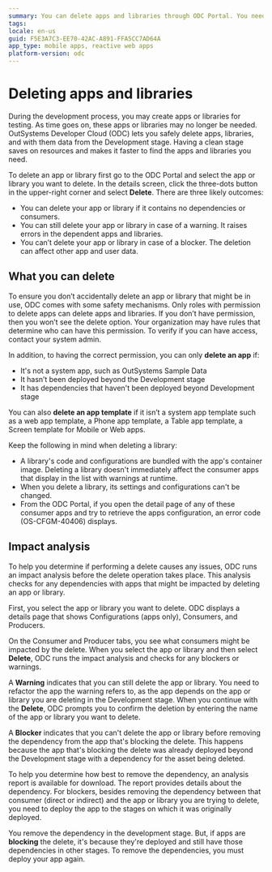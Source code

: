 ```yaml
---
summary: You can delete apps and libraries through ODC Portal. You need to have a delete permission and you can delete apps or libraries in the development stage only. 
tags:
locale: en-us
guid: F5E3A7C3-EE70-42AC-A891-FFA5CC7AD64A
app_type: mobile apps, reactive web apps
platform-version: odc
---
```


# Deleting apps and libraries

During the development process, you may create apps or libraries for testing. As time goes on, these apps or libraries may no longer be needed. OutSystems Developer Cloud (ODC) lets you safely delete apps, libraries, and with them data from the Development stage. Having a clean stage saves on resources and makes it faster to find the apps and libraries you need.

To delete an app or library first go to the ODC Portal and select the app or library you want to delete. In the details screen, click the three-dots button in the upper-right corner and select **Delete**. There are three likely outcomes:

* You can delete your app or library if it contains no dependencies or consumers.
* You can still delete your app or library in case of a warning. It raises errors in the dependent apps and libraries. 
* You can’t delete your app or library in case of a blocker. The deletion can affect other app and user data.

## What you can delete

To ensure you don’t accidentally delete an app or library that might be in use, ODC comes with some safety mechanisms. Only roles with permission to delete apps can delete apps and libraries. If you don’t have permission, then you won’t see the delete option. Your organization may have rules that determine who can have this permission. To verify if you can have access, contact your system admin.

In addition, to having the correct permission, you can only **delete an app** if:

* It's not a system app, such as OutSystems Sample Data
* It hasn’t been deployed beyond the Development stage
* It has dependencies that haven't been deployed beyond Development stage

You can also **delete an app template** if it isn’t a system app template such as a web app template, a Phone app template, a Table app template, a Screen template for Mobile or Web apps.

 <div class="info" markdown="1">

Keep the following in mind when deleting a library:

*  A library's code and configurations are bundled with the app's container image. Deleting a library doesn't immediately affect the consumer apps that display in the list with warnings at runtime. 
*  When you delete a library, its settings and configurations can't be changed.
*  From the ODC Portal, if you open the detail page of any of these consumer apps and try to retrieve the apps configuration, an error code (OS-CFGM-40406) displays.

</div>

## Impact analysis

To help you determine if performing a delete causes any issues, ODC runs an impact analysis before the delete operation takes place. This analysis checks for any dependencies with apps that might be impacted by deleting an app or library.

First, you select the app or library you want to delete. ODC displays a details page that shows Configurations (apps only), Consumers, and Producers.

On the Consumer and Producer tabs, you see what consumers might be impacted by the delete. When you select the app or library and then select **Delete**, ODC runs the impact analysis and checks for any blockers or warnings.

A **Warning** indicates that you can still delete the app or library. You need to refactor the app the warning refers to, as the app depends on the app or library you are deleting in the Development stage. When you continue with the **Delete**, ODC prompts you to confirm the deletion by entering the name of the app or library you want to delete.

A **Blocker** indicates that you can't delete the app or library before removing the dependency from the app that's blocking the delete. This happens because the app that's blocking the delete was already deployed beyond the Development stage with a dependency for the asset being deleted.

To help you determine how best to remove the dependency, an analysis report is available for download. The report provides details about the dependency. For blockers, besides removing the dependency between that consumer (direct or indirect) and the app or library you are trying to delete, you need to deploy the app to the stages on which it was originally deployed.

You remove the dependency in the development stage. But, if apps are **blocking** the delete, it's because they're deployed and still have those dependencies in other stages. To remove the dependencies, you must deploy your app again.

